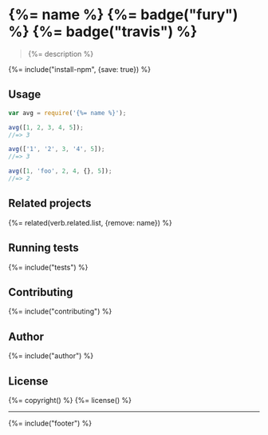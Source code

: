 # {%= name %} {%= badge("fury") %} {%= badge("travis") %}

> {%= description %}

{%= include("install-npm", {save: true}) %}

## Usage

```js
var avg = require('{%= name %}');

avg([1, 2, 3, 4, 5]);
//=> 3

avg(['1', '2', 3, '4', 5]);
//=> 3

avg([1, 'foo', 2, 4, {}, 5]);
//=> 2
```

## Related projects
{%= related(verb.related.list, {remove: name}) %}

## Running tests
{%= include("tests") %}

## Contributing
{%= include("contributing") %}

## Author
{%= include("author") %}

## License
{%= copyright() %}
{%= license() %}

***

{%= include("footer") %}
